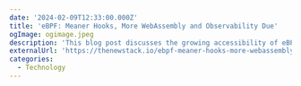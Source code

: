 ```yaml
---
date: '2024-02-09T12:33:00.000Z'
title: 'eBPF: Meaner Hooks, More WebAssembly and Observability Due'
ogImage: ogimage.jpeg
description: 'This blog post discusses the growing accessibility of eBPF-based tools for enhanced observability and functionality, indicating a trend towards broader adoption due to emerging, user-friendly solutions'
externalUrl: 'https://thenewstack.io/ebpf-meaner-hooks-more-webassembly-and-observability-due/'
categories:
  - Technology
---
```


